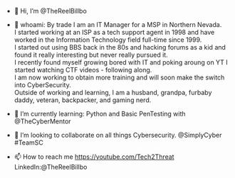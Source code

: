 - 👋 Hi, I’m @TheReelBillbo
- 👀 whoami:  By trade I am an IT Manager for a MSP in Northern Nevada.  
      I started working at an ISP as a tech support agent in 1998 and have worked in the Information Technology field full-time since 1999.  
      I started out using BBS back in the 80s and hacking forums as a kid and found it really interesting but never really pursued it.  
      I recently found myself growing bored with IT and poking aroung on YT I started watching CTF videos - following along.  
      I am now working to obtain more training and will soon make the switch into CyberSecurity.  
      Outside of working and learning, I am a husband, grandpa, furbaby daddy, veteran, backpacker, and gaming nerd.

- 🌱 I’m currently learning: Python and Basic PenTesting with @TheCyberMentor
- 💞️ I’m looking to collaborate on all things Cybersecurity. @SimplyCyber #TeamSC
- 📫 How to reach me https://youtube.com/Tech2Threat LinkedIn:@TheReelBillbo 
 
<!---
TheReelBillbo/TheReelBillbo is a ✨ special ✨ repository because its `README.md` (this file) appears on your GitHub profile.
You can click the Preview link to take a look at your changes.
--->
